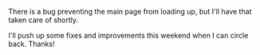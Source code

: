 There is a bug preventing the main page from loading up, but I'll have that taken care of shortly. 

I'll push up some fixes and improvements this weekend when I can circle back. Thanks! 


